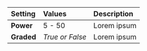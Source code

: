 | Setting    | Values          | Description |
| :--------- | :-------------- | :---------- |
| **Power**  | 5 - 50          | Lorem ipsum |
| **Graded** | *True or False* | Lorem ipsum |
